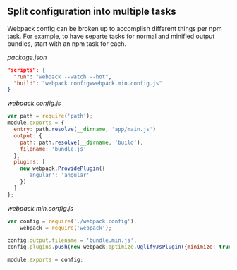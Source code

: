 ## Split configuration into multiple tasks

Webpack config can be broken up to accomplish different things per npm task. For example, to have separte tasks for normal and minified output bundles, start with an npm task for each.

*package.json*
```json
"scripts": {
  "run": "webpack --watch --hot",
  "build": "webpack config=webpack.min.config.js"
}
```

*webpack.config.js*
```javascript
var path = require('path');
module.exports = {
  entry: path.resolve(__dirname, 'app/main.js')
  output: {
    path: path.resolve(__dirname, 'build'),
    filename: 'bundle.js'
  },
  plugins: [
    new webpack.ProvidePlugin({
      'angular': 'angular'
    })
  ]
};
```

*webpack.min.config.js*
```javascript
var config = require('./webpack.config'),
    webpack = require('webpack');

config.output.filename = 'bundle.min.js',
config.plugins.push(new webpack.optimize.UglifyJsPlugin({minimize: true}));

module.exports = config;
```